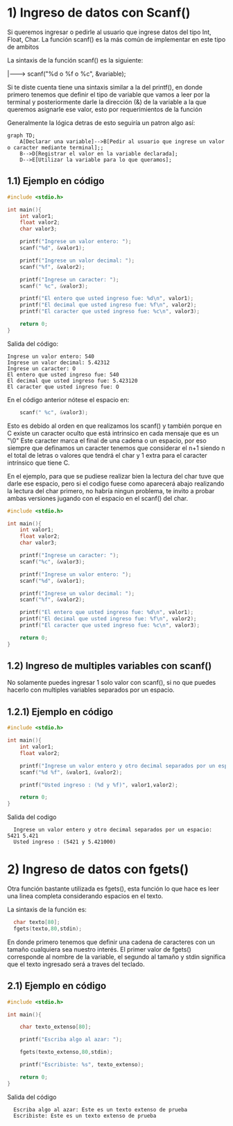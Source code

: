 # 1) Ingreso de datos con Scanf()

Si queremos ingresar o pedirle al usuario que ingrese datos del tipo Int, Float, Char. La función scanf() es la más común de implementar en este tipo de ambitos 

La sintaxis de la función scanf() es la siguiente: 

|---> scanf("%d o %f o %c", &variable);

Si te diste cuenta tiene una sintaxis similar a la del printf(), en donde primero tenemos que definir el tipo de variable que vamos a leer por la terminal
y posteriormente darle la dirección (&) de la variable a la que queremos asignarle ese valor, esto por requerimientos de la función


Generalmente la lógica detras de esto seguiría un patron algo así: 

```mermaid
graph TD;
    A[Declarar una variable]-->B[Pedir al usuario que ingrese un valor o caracter mediante terminal];;
    B-->D[Registrar el valor en la variable declarada];
    D-->E[Utilizar la variable para lo que queramos];
```

## 1.1) Ejemplo en código
```c
#include <stdio.h> 

int main(){
    int valor1;
    float valor2;
    char valor3;

    printf("Ingrese un valor entero: ");
    scanf("%d", &valor1);

    printf("Ingrese un valor decimal: ");
    scanf("%f", &valor2);

    printf("Ingrese un caracter: ");
    scanf(" %c", &valor3);

    printf("El entero que usted ingreso fue: %d\n", valor1); 
    printf("El decimal que usted ingreso fue: %f\n", valor2);
    printf("El caracter que usted ingreso fue: %c\n", valor3);

    return 0;
}
```

Salida del código: 

```
Ingrese un valor entero: 540
Ingrese un valor decimal: 5.42312
Ingrese un caracter: O
El entero que usted ingreso fue: 540
El decimal que usted ingreso fue: 5.423120
El caracter que usted ingreso fue: O
```

En el código anterior nótese el espacio en:

```c
    scanf(" %c", &valor3);
```

Esto es debido al orden en que realizamos los scanf() y también porque en C existe un caracter oculto que está intrinsico en cada mensaje que es un "\0" 
Este caracter marca el final de una cadena o un espacio, por eso siempre que definamos un caracter tenemos que considerar el n+1 
siendo n el total de letras o valores que tendrá el char y 1 extra para el caracter intrínsico que tiene C.

En el ejemplo, para que se pudiese realizar bien la lectura del char tuve que darle ese espacio, pero si el codigo fuese como aparecerá abajo realizando la lectura del char primero, no habría ningun problema, te invito a probar ambas versiones jugando con el espacio en el scanf() del char.

```c
#include <stdio.h> 

int main(){
    int valor1;
    float valor2;
    char valor3;

    printf("Ingrese un caracter: ");
    scanf("%c", &valor3);

    printf("Ingrese un valor entero: ");
    scanf("%d", &valor1);

    printf("Ingrese un valor decimal: ");
    scanf("%f", &valor2);

    printf("El entero que usted ingreso fue: %d\n", valor1); 
    printf("El decimal que usted ingreso fue: %f\n", valor2);
    printf("El caracter que usted ingreso fue: %c\n", valor3);

    return 0;
}
```

## 1.2) Ingreso de multiples variables con scanf()
No solamente puedes ingresar 1 solo valor con scanf(), si no que puedes hacerlo con multiples variables separados por un espacio.

## 1.2.1) Ejemplo en código

```c
#include <stdio.h> 

int main(){
    int valor1;
    float valor2;

    printf("Ingrese un valor entero y otro decimal separados por un espacio: ");
    scanf("%d %f", &valor1, &valor2);

    printf("Usted ingreso : (%d y %f)", valor1,valor2);

    return 0;
}
```

Salida del codigo

```
  Ingrese un valor entero y otro decimal separados por un espacio: 5421 5.421
  Usted ingreso : (5421 y 5.421000)
```

# 2) Ingreso de datos con fgets()

Otra función bastante utilizada es fgets(), esta función lo que hace es leer una linea completa considerando espacios en el texto.

La sintaxis de la función es: 

```c
  char texto[80];
  fgets(texto,80,stdin);
```

En donde primero tenemos que definir una cadena de caracteres con un tamaño cualquiera sea nuestro interés. El primer valor de fgets() corresponde al nombre de la variable, el segundo al tamaño y stdin significa que el texto ingresado será a traves del teclado.


## 2.1) Ejemplo en código

```c
#include <stdio.h> 

int main(){

    char texto_extenso[80];

    printf("Escriba algo al azar: ");

    fgets(texto_extenso,80,stdin);

    printf("Escribiste: %s", texto_extenso);

    return 0;
}
```

Salida del código 

```
  Escriba algo al azar: Este es un texto extenso de prueba
  Escribiste: Este es un texto extenso de prueba
```
